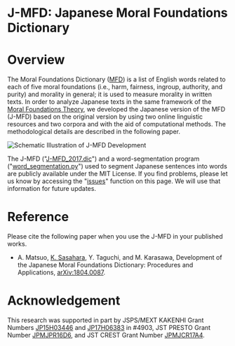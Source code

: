 # J-MFD: Japanese Moral Foundations Dictionary

# Overview
The Moral Foundations Dictionary ([MFD](http://moralfoundations.org/sites/default/files/files/downloads/moral%20foundations%20dictionary.dic)) is a list of English words related to each of five moral foundations (i.e., harm, fairness, ingroup, authority, and purity) and morality in general; it is used to measure morality in written texts. In order to analyze Japanese texts in the same framework of the [Moral Foundations Theory](http://moralfoundations.org/), we developed the Japanese version of the MFD (J-MFD) based on the original version by using two online linguistic resources and two corpora and with the aid of computational methods. The methodological details are described in the following paper.

![Schematic Illustration of J-MFD Development](https://github.com/soramame0518/j-mfd/blob/master/misc/J-MFD_development.png)

The J-MFD ("[J-MFD_2017.dic](https://github.com/soramame0518/j-mfd/blob/master/J-MFD_2017.dic)") and a word-segmentation program ("[word_segmentation.py](https://github.com/soramame0518/j-mfd/blob/master/word_segmentation.py)") used to segment Japanese sentences into words are publicly available under the MIT License. If you find problems, please let us know by accessing the "[issues](https://github.com/soramame0518/j-mfd/issues)" function on this page. We will use that information for future updates.

# Reference
Please cite the following paper when you use the J-MFD in your published works.

- A. Matsuo, [K. Sasahara](http://www.colorlessgreen.info/), Y. Taguchi, and M. Karasawa, Development of the Japanese Moral Foundations Dictionary: Procedures and Applications, [arXiv:1804.0087](https://arxiv.org/abs/1804.00871).

# Acknowledgement
This research was supported in part by JSPS/MEXT KAKENHI Grant Numbers [JP15H03446](https://kaken.nii.ac.jp/ja/grant/KAKENHI-PROJECT-15H03446/) and [JP17H06383](http://evolinguistics.net/) in \#4903, JST PRESTO Grant Number [JPMJPR16D6](http://www.jst.go.jp/kisoken/presto/project/1112069/1112069_25.html), and JST CREST Grant Number [JPMJCR17A4](https://www.jst.go.jp/kisoken/crest/project/1111098/1111098_2017.html).
